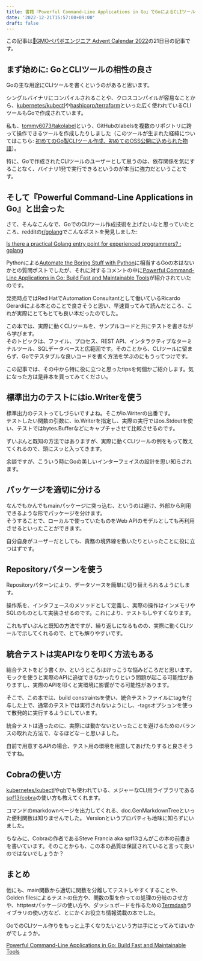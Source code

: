 ```yaml
---
title: 書籍『Powerful Command-Line Applications in Go』でGoによるCLIツール作成のための「パワー！」をもらった
date: '2022-12-21T15:57:00+09:00'
draft: false
---
```


この記事は[🎅GMOペパボエンジニア Advent Calendar 2022](https://adventar.org/calendars/7722)の21日目の記事です。

## まず始めに: GoとCLIツールの相性の良さ

Goの主な用途にCLIツールを書くというのがあると思います。

シングルバイナリにコンパイルされることや、クロスコンパイルが容易なことから、[kubernetes/kubectl](https://github.com/kubernetes/kubectl)や[hashicorp/terraform](https://github.com/hashicorp/terraform)といった広く使われているCLIツールもGoで作成されています。

私も、[tommy6073/takolabel](https://github.com/tommy6073/takolabel)という、GitHubのlabelsを複数のリポジトリに跨って操作できるツールを作成したりしました（このツールが生まれた経緯についてはこちら: [初めてのGo製CLIツール作成、初めてのOSS公開に込められた物語](https://okweird.net/blog/first-go-oss-product)）。  

特に、Goで作成されたCLIツールのユーザーとして思うのは、依存関係を気にすることなく、バイナリ1発で実行できるというのが本当に強力だということです。

## そして『Powerful Command-Line Applications in Go』と出会った

さて、そんなこんなで、GoでのCLIツール作成技術を上げたいなと思っていたところ、redditの[r/golang](https://www.reddit.com/r/golang/)でこんなポストを発見しました:

[Is there a practical Golang entry point for experienced programmers? : golang](https://www.reddit.com/r/golang/comments/ycjdt1/is_there_a_practical_golang_entry_point_for/)

Pythonによる[Automate the Boring Stuff with Python](https://automatetheboringstuff.com/)に相当するGoの本はないかとの質問ポストでしたが、それに対するコメントの中に[Powerful Command-Line Applications in Go: Build Fast and Maintainable Tools](https://pragprog.com/titles/rggo/powerful-command-line-applications-in-go/)が紹介されていたのです。

発売時点ではRed HatでAutomation Consultantとして働いているRicardo Gerardiによる本とのことで良さそうと思い、早速買ってみて読んだところ、これが実際にとてもとても良い本だったのでした。

この本では、実際に動くCLIツールを、サンプルコードと共にテストを書きながら学びます。  
そのトピックは、ファイル、プロセス、REST API、インタラクティブなターミナルツール、SQLデータベースと広範囲です。そのことから、CLIツールに留まらず、Goでテスタブルな良いコードを書く方法を学ぶのにもうってつけです。

この記事では、その中から特に役に立つと思ったtipsを何個かご紹介します。気になった方は是非本を買ってみてください。

## 標準出力のテストにはio.Writerを使う

標準出力のテストってしづらいですよね。そこがio.Writerの出番です。  
テストしたい関数の引数に、io.Writerを指定し、実際の実行ではos.Stdoutを使い、テストではbytes.Bufferなどにキャプチャさせて比較させるのです。

ずいぶんと既知の方法ではありますが、実際に動くCLIツールの例をもって教えてくれるので、頭にスッと入ってきます。

余談ですが、こういう時にGoの美しいインターフェイスの設計を思い知らされます。

## パッケージを適切に分ける

なんでもかんでもmainパッケージに突っ込む、というのは避け、外部から利用できるような形でパッケージを分けます。  
そうすることで、ローカルで使っていたものをWeb APIのモデルとしても再利用させるといったことができます。

自分自身がユーザーだとしても、責務の境界線を敷いたりといったことに役に立つはずです。

## Repositoryパターンを使う

Repositoryパターンにより、データソースを簡単に切り替えられるようにします。

操作系を、インタフェースのメソッドとして定義し、実際の操作はインメモリやSQLのものとして実装させるのです。これにより、テストもしやすくなります。

これもずいぶんと既知の方法ですが、繰り返しになるものの、実際に動くCLIツールで示してくれるので、とても解りやすいです。

## 統合テストは実APIなりを叩く方法もある

結合テストをどう書くか、というところはけっこうな悩みどころだと思います。  
モックを使うと実際のAPIに追従できなかったりという問題が起こる可能性がありますし、実際のAPIを叩くと実環境に影響がでる可能性があります。

そこで、この本では、build constraintsを使い、統合テストファイルにtagを付与した上で、通常のテストでは実行されないようにし、-tagsオプションを使って散発的に実行するようにしています。

統合テストは通ったのに、実際には動かないといったことを避けるためのバランスの取れた方法で、なるほどなーと思いました。

自前で用意するAPIの場合、テスト用の環境を用意してあげたりすると良さそうですね。

## Cobraの使い方

[kubernetes/kubectl](https://github.com/kubernetes/kubectl)や[gh](https://github.com/cli/cli)でも使われている、メジャーなCLI用ライブラリである[spf13/cobra](https://github.com/spf13/cobra)の使い方も教えてくれます。

コマンドのmarkdownページを出力してくれる、doc.GenMarkdownTreeといった便利関数は知りませんでした。 Versionというプロパティも地味に知らずにいました。

ちなみに、Cobraの作者であるSteve Francia aka spf13さんがこの本の前書きを書いています。そのことからも、この本の品質は保証されていると言って良いのではないでしょうか？

## まとめ

他にも、main関数から適切に関数を分離してテストしやすくすることや、Golden filesによるテストの仕方や、関数の型を作っての処理の分岐のさせ方や、httptestパッケージの使い方や、ダッシュボードを作るための[Termdash](https://github.com/mum4k/termdash)ライブラリの使い方など、とにかくお役立ち情報満載の本でした。

GoでのCLIツール作りをもっと上手くなりたいという方は手にとってみてはいかがでしょうか。

[Powerful Command-Line Applications in Go: Build Fast and Maintainable Tools](https://pragprog.com/titles/rggo/powerful-command-line-applications-in-go/)
